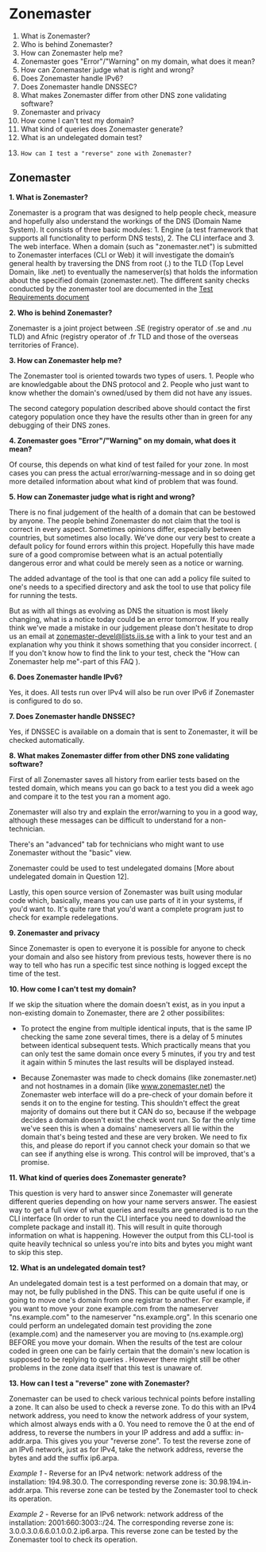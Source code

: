 Zonemaster
==========

1.	What is Zonemaster?
2. 	Who is behind Zonemaster?
3.	How can Zonemaster help me?
4.	Zonemaster goes "Error"/"Warning" on my domain, what does it mean?
5.	How can Zonemaster judge what is right and wrong?
6.	Does Zonemaster handle IPv6?
7.	Does Zonemaster handle DNSSEC? 
8.	What makes Zonemaster differ from other DNS zone validating software?
9.	Zonemaster and privacy
10.	How come I can't test my domain?
11.	What kind of queries does Zonemaster generate?
12.	What is an undelegated domain test?
13. 	How can I test a "reverse" zone with Zonemaster?

Zonemaster
----------
**1. What is Zonemaster?**  

Zonemaster is a program that was designed to help people check, measure and
hopefully also understand the workings of the DNS (Domain Name System). 
It consists of three basic modules: 1. Engine (a test framework that supports all
functionality to perform DNS tests), 2. The CLI interface and 3. The web
interface.
When a domain (such as "zonemaster.net") is submitted to Zonemaster interfaces (CLI or
Web) it will investigate the domain’s general health by traversing the DNS from root 
(.) to the TLD (Top Level Domain, like .net) to eventually the nameserver(s) that holds 
the information about the specified domain (zonemaster.net). The different sanity checks 
conducted by the zonemaster tool are documented in the [Test Requirements
document](https://github.com/dotse/zonemaster/blob/master/docs/requirements/TestRequirements.md)

**2. Who is behind Zonemaster?**

Zonemaster is a joint project between .SE (registry operator of .se and .nu TLD) and Afnic 
(registry operator of .fr TLD and those of the overseas territories of France). 

**3. How can Zonemaster help me?**  

The Zonemaster tool is oriented towards two types of users. 1. People who
are knowledgable about the DNS protocol and 2. People who just want to know
whether the domain's owned/used by them did not have any issues. 

The second category population described above should contact the first
category population once they have the results other than in green for any
debugging of their DNS zones.

**4. Zonemaster goes "Error"/"Warning" on my domain, what does it mean?**  

Of course, this depends on what kind of test failed for your zone. In most cases
you can press the actual error/warning-message and in so doing get more detailed
information about what kind of problem that was found.

**5. How can Zonemaster judge what is right and wrong?**  

There is no final judgement of the health of a domain that can be bestowed by
anyone. The people behind Zonemaster do not claim that the tool is correct in 
every aspect. Sometimes opinions differ, especially between countries, but sometimes 
also locally. We've done our very best to create a default policy for found errors within 
this project. Hopefully this have made sure of a good compromise between what is an actual 
potentially dangerous error and what could be merely seen as a notice or warning.

The added advantage of the tool is that one can add a policy file suited to
one's needs to a specified directory and ask the tool to use that policy
file for running the tests.

But as with all things as evolving as DNS the situation is most likely
changing, what is a notice today could be an error tomorrow. If you really think
we've made a mistake in our judgement please don't hesitate to drop us an email
at zonemaster-devel@lists.iis.se with a link to your test and an explanation why you think it
shows something that you consider incorrect. ( If you don't know how to find the
link to your test, check the "How can Zonemaster help me"-part of this FAQ ).

**6. Does Zonemaster handle IPv6?**  

Yes, it does. All tests run over IPv4 will also be run over IPv6 if Zonemaster
is configured to do so.

**7. Does Zonemaster handle DNSSEC?**  

Yes, if DNSSEC is available on a domain that is sent to Zonemaster, it will be
checked automatically.

**8. What makes Zonemaster differ from other DNS zone validating software?**  

First of all Zonemaster saves all history from earlier tests based on the tested
domain, which means you can go back to a test you did a week ago and compare it
to the test you ran a moment ago.

Zonemaster will also try and explain the error/warning to you in a good way,
although these messages can be difficult to understand for a non-technician. 

There's an "advanced" tab for technicians who might want to use Zonemaster
without the "basic" view. 

Zonemaster could be used to test undelegated domains [More about undelegated
domain in Question 12].

Lastly, this open source version of Zonemaster was built using modular code
which, basically, means you can use parts of it in your systems, if you'd want
to. It's quite rare that you'd want a complete program just to check for example
redelegations.

**9. Zonemaster and privacy**  

Since Zonemaster is open to everyone it is possible for anyone to check your
domain and also see history from previous tests, however there is no way to tell
who has run a specific test since nothing is logged except the time of the test.

**10. How come I can't test my domain?**  

If we skip the situation where the domain doesn't exist, as in you input a
non-existing domain to Zonemaster, there are 2 other possibilites: 

 - To protect the engine from multiple identical inputs, that is the same IP
   checking the same zone several times, there is a delay of 5 minutes between
identical subsequent tests. Which practically means that you can only test the
same domain once every 5 minutes, if you try and test it again within 5 minutes
the last results will be displayed instead.

 - Because Zonemaster was made to check domains (like zonemaster.net) and not hostnames
   in a domain (like www.zonemaster.net) the Zonemaster web interface will do a pre-check of
your domain before it sends it on to the engine for testing. This shouldn't
effect the great majority of domains out there but it CAN do so, because if the
webpage decides a domain doesn't exist the check wont run. So far the only time
we've seen this is when a domains' nameservers all lie within the domain that's
being tested and these are very broken. We need to fix this, and please do
report if you cannot check your domain so that we can see if anything else is
wrong. This control will be improved, that's a promise.

**11. What kind of queries does Zonemaster generate?**  

This question is very hard to answer since Zonemaster will generate different
queries depending on how your name servers answer. The easiest way to get a full
view of what queries and results are generated is to run the
CLI interface (In order to run the CLI interface you need to download the
complete package and install it). This will result in quite thorough information on what
is happening. However the output from this CLI-tool is quite heavily technical
so unless you're into bits and bytes you might want to skip this step.

**12. What is an undelegated domain test?**  

An undelegated domain test is a test performed on a domain that may, or may not,
be fully published in the DNS. This can be quite useful if one is going to move
one's domain from one registrar to another. 
For example, if you want to move your zone example.com from the nameserver
"ns.example.com" to the nameserver "ns.example.org". In this scenario one could perform 
an undelegated domain test providing the zone (example.com) and the nameserver you are moving to
(ns.example.org) BEFORE you move your domain. 
When the results of the test are colour coded in green one can be fairly certain
that the domain's new location is supposed to be replying to queries . However there 
might still be other problems in the zone data itself that this test is unaware of.

**13. How can I test a "reverse" zone with Zonemaster?**

Zonemaster can be used to check various technical points before installing a
zone. It can also be used to check a reverse zone. To do this with an IPv4
network address, you need to know the network address of your system, which
almost always ends with a 0. You need to remove the 0 at the end of address, to
reverse the numbers in your IP address and add a suffix: in-addr.arpa. This
gives you your "reverse zone".
To test the reverse zone of an IPv6 network, just as for IPv4, take the network
address, reverse the bytes and add the suffix ip6.arpa.

 *Example 1* - Reverse for an IPv4 network: network address of the installation:
194.98.30.0. The corresponding reverse zone is: 30.98.194.in-addr.arpa. This
reverse zone can be tested by the Zonemaster tool to check its operation.

 *Example 2* - Reverse for an IPv6 network: network address of the installation:
2001:660:3003::/24. The corresponding reverse zone is:
3.0.0.3.0.6.6.0.1.0.0.2.ip6.arpa. This reverse zone can be tested by the
Zonemaster tool to check its operation.


